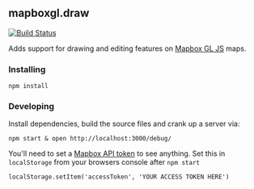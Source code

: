 mapboxgl.draw
---
[![Build Status](https://circleci.com/gh/mapbox/gl-draw/tree/buildout.svg?style=shield)](https://circleci.com/gh/mapbox/gl-draw)

Adds support for drawing and editing features on [Mapbox GL JS](https://www.mapbox.com/mapbox-gl-js/) 
maps.

### Installing 

    npm install

### Developing 

Install dependencies, build the source files and crank up a server via:

    npm start & open http://localhost:3000/debug/

You'll need to set a [Mapbox API token](https://www.mapbox.com/help/define-access-token/) 
to see anything. Set this in `localStorage` from your browsers console after
`npm start`

    localStorage.setItem('accessToken', 'YOUR ACCESS TOKEN HERE')

